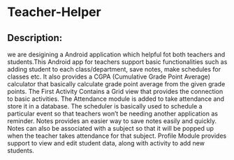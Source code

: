 # Teacher-Helper
## Description: 
we are desigining a Android application which helpful fot both teachers and students.This Android app for teachers support basic functionalities such as adding student to each class/department, save notes, make schedules for classes etc. It also provides a CGPA (Cumulative Grade Point Average) calculator that basically calculate grade point average from the given grade points. The First Activity Contains a Grid view that provides the connection to basic activities. The Attendance module is added to take attendance and store it in a database. The scheduler is basically used to schedule a particular event so that teachers won’t be needing another application as reminder. Notes provides an easier way to save notes easily and quickly. Notes can also be associated with a subject so that it will be popped up when the teacher takes attendance for that subject. Profile Module provides support to view and edit student data, along with activity to add new students.
